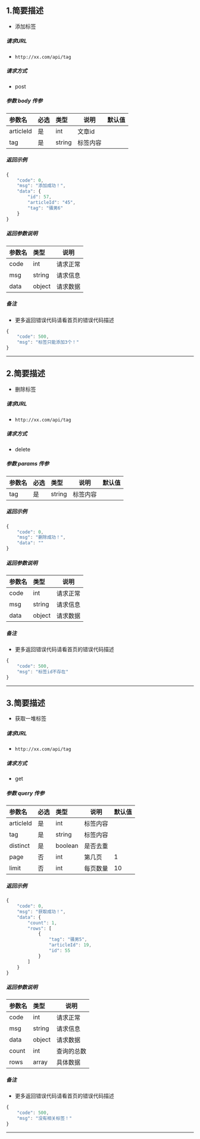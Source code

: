 ## 1.简要描述

- 添加标签

##### 请求URL
- ` http://xx.com/api/tag `
  
##### 请求方式
  - post 

##### 参数 body 传参
| 参数名    | 必选 | 类型   | 说明     | 默认值 |
| :-------- | :--- | :----- | -------- | ------ |
| articleId | 是   | int    | 文章id   |        |
| tag       | 是   | string | 标签内容 |        |

##### 返回示例

```js
{
    "code": 0,
    "msg": "添加成功！",
    "data": {
        "id": 57,
        "articleId": "45",
        "tag": "骚男6"
    }
}
```

##### 返回参数说明 

| 参数名 | 类型   | 说明     |
| :----- | :----- | -------- |
| code   | int    | 请求正常 |
| msg    | string | 请求信息 |
| data   | object | 请求数据 |

##### 备注 

- 更多返回错误代码请看首页的错误代码描述
```js
{
    "code": 500,
    "msg": "标签只能添加3个！"
}
```
------------------------------------------
## 2.简要描述

- 删除标签

##### 请求URL
- ` http://xx.com/api/tag `
  
##### 请求方式
  - delete 

##### 参数 params 传参
| 参数名 | 必选 | 类型   | 说明     | 默认值 |
| :----- | :--- | :----- | -------- | ------ |
| tag    | 是   | string | 标签内容 |        |

##### 返回示例

```js
{
    "code": 0,
    "msg": "删除成功！",
    "data": ""
}
```

##### 返回参数说明 

| 参数名 | 类型   | 说明     |
| :----- | :----- | -------- |
| code   | int    | 请求正常 |
| msg    | string | 请求信息 |
| data   | object | 请求数据 |

##### 备注 

- 更多返回错误代码请看首页的错误代码描述
```js
{
    "code": 500,
    "msg": "标签id不存在"
}
```
------------------------------------------

## 3.简要描述

- 获取一堆标签

##### 请求URL
- ` http://xx.com/api/tag `
  
##### 请求方式
  - get 

##### 参数 query 传参
| 参数名    | 必选 | 类型    | 说明     | 默认值 |
| :-------- | :--- | :------ | -------- | ------ |
| articleId | 是   | int     | 标签内容 |        |
| tag       | 是   | string  | 标签内容 |        |
| distinct  | 是   | boolean | 是否去重 |        |
| page      | 否   | int     | 第几页   | 1      |
| limit     | 否   | int     | 每页数量 | 10     |

##### 返回示例

```js
{
    "code": 0,
    "msg": "获取成功！",
    "data": {
        "count": 1,
        "rows": [
            {
                "tag": "骚男5",
                "articleId": 19,
                "id": 55
            }
        ]
    }
}
```

##### 返回参数说明 

| 参数名 | 类型   | 说明       |
| :----- | :----- | ---------- |
| code   | int    | 请求正常   |
| msg    | string | 请求信息   |
| data   | object | 请求数据   |
| count  | int    | 查询的总数 |
| rows   | array  | 具体数据   |

##### 备注 

- 更多返回错误代码请看首页的错误代码描述
```js
{
    "code": 500,
    "msg": "没有相关标签！"
}
```
------------------------------------------